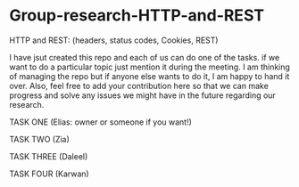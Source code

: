 # Group-research-HTTP-and-REST
HTTP and REST: (headers, status codes, Cookies, REST)


I have jsut created this repo and each of us can do one of the tasks. if we want to do a particular topic just mention it during the meeting. I am thinking of managing the repo but if anyone else wants to do it, I am happy to hand it over. Also, feel free to add your contribution here so that we can make progress and solve any issues we might have in the future regarding our research.

TASK ONE (Elias: owner or someone if you want!)

TASK TWO (Zia)


TASK THREE (Daleel)


TASK FOUR (Karwan)



